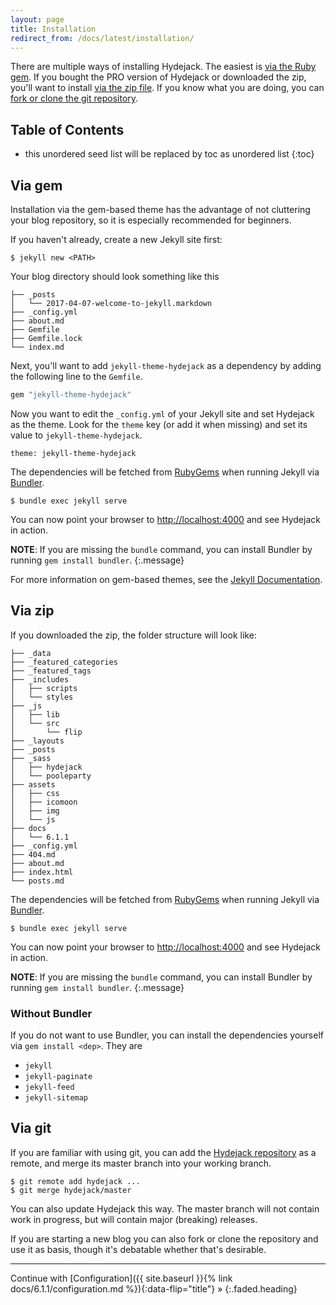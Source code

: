 ```yaml
---
layout: page
title: Installation
redirect_from: /docs/latest/installation/
---
```


There are multiple ways of installing Hydejack.
The easiest is [via the Ruby gem](#via-gem).
If you bought the PRO version of Hydejack or downloaded the zip, you'll want to install [via the zip file](#via-zip).
If you know what you are doing, you can [fork or clone the git repository](#via-git).

## Table of Contents
* this unordered seed list will be replaced by toc as unordered list
{:toc}

## Via gem
Installation via the gem-based theme has the advantage of not cluttering your blog repository, so it is especially recommended for beginners.

If you haven't already, create a new Jekyll site first:

    $ jekyll new <PATH>

Your blog directory should look something like this

~~~
├── _posts
│   └── 2017-04-07-welcome-to-jekyll.markdown
├── _config.yml
├── about.md
├── Gemfile
├── Gemfile.lock
└── index.md
~~~

Next, you'll want to add `jekyll-theme-hydejack` as a dependency by adding the following line to the `Gemfile`.

~~~ruby
gem "jekyll-theme-hydejack"
~~~

Now you want to edit the `_config.yml` of your Jekyll site and set Hydejack as the theme.
Look for the `theme` key (or add it when missing) and set its value to `jekyll-theme-hydejack`.

~~~
theme: jekyll-theme-hydejack
~~~

The dependencies will be fetched from [RubyGems](https://rubygems.org/) when running Jekyll via [Bundler](http://bundler.io/).

    $ bundle exec jekyll serve

You can now point your browser to [http://localhost:4000](http://localhost:4000) and see Hydejack in action.

**NOTE**: If you are missing the `bundle` command, you can install Bundler by running `gem install bundler`.
{:.message}

For more information on gem-based themes, see the [Jekyll Documentation](http://jekyllrb.com/docs/themes/).

## Via zip
If you downloaded the zip, the folder structure will look like:

~~~
├── _data
├── _featured_categories
├── _featured_tags
├── _includes
│   ├── scripts
│   └── styles
├── _js
│   ├── lib
│   └── src
│       └── flip
├── _layouts
├── _posts
├── _sass
│   ├── hydejack
│   └── pooleparty
├── assets
│   ├── css
│   ├── icomoon
│   ├── img
│   └── js
├── docs
│   └── 6.1.1
├── _config.yml
├── 404.md
├── about.md
├── index.html
└── posts.md
~~~

The dependencies will be fetched from [RubyGems](https://rubygems.org/) when running Jekyll via [Bundler](http://bundler.io/).

    $ bundle exec jekyll serve

You can now point your browser to [http://localhost:4000](http://localhost:4000) and see Hydejack in action.

**NOTE**: If you are missing the `bundle` command, you can install Bundler by running `gem install bundler`.
{:.message}

### Without Bundler
If you do not want to use Bundler, you can install the dependencies yourself via `gem install <dep>`. They are

- `jekyll`
- `jekyll-paginate`
- `jekyll-feed`
- `jekyll-sitemap`

## Via git
If you are familiar with using git, you can add the [Hydejack repository](https://github.com/qwtel/hydejack) as a remote, and merge its master branch into your working branch.

    $ git remote add hydejack ...
    $ git merge hydejack/master

You can also update Hydejack this way. The master branch will not contain work in progress, but will contain major (breaking) releases.

If you are starting a new blog you can also fork or clone the repository and use it as basis, though it's debatable whether that's desirable.

***

Continue with [Configuration]({{ site.baseurl }}{% link docs/6.1.1/configuration.md %}){:data-flip="title"} »
{:.faded.heading}
